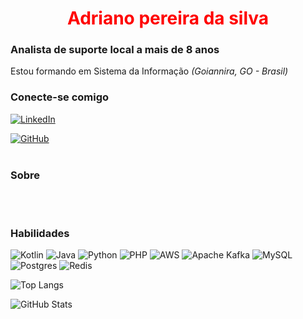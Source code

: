 <h1 align="center"> 
  <a href="https://www.linkedin.com/in/adriano-pereira-249a933b/" style="color: #f00 !important; text-decoration: none; color: inherit;">
    <span>Adriano pereira da silva</span>
  </a>
</h1>

### Analista de suporte local a mais de 8 anos 
Estou formando em Sistema da Informação
<i>(Goiannira, GO - Brasil)</i>

### Conecte-se comigo


[![LinkedIn](https://img.shields.io/badge/linkedin-%230077B5.svg?style=for-the-badge&logo=linkedin&logoColor=white)](https://www.linkedin.com/in/adriano-pereira-249a933b/)

[![GitHub](https://img.shields.io/badge/GitHub-0077B5?style=for-the-badge&logo=github&logoColor=white)](https://github.com/AdrianoSI)
<br />
<br />

###  Sobre
<i>
<br />


</i>


<br />

### Habilidades
![Kotlin](https://img.shields.io/badge/Kotlin-000?style=for-the-badge&logo=kotlin&logoColor=0095D5)
![Java](https://img.shields.io/badge/Java-000?style=for-the-badge&logo=openjdk&logoColor=ED8B00)
![Python](https://img.shields.io/badge/Python-000?style=for-the-badge&logo=python&logoColor=3776AB)
![PHP](https://img.shields.io/badge/php-%23777BB4.svg?style=for-the-badge&logo=php&logoColor=white)
![AWS](https://img.shields.io/badge/AWS-%23FF9900.svg?style=for-the-badge&logo=amazon-aws&logoColor=white)
![Apache Kafka](https://img.shields.io/badge/Apache%20Kafka-000?style=for-the-badge&logo=apachekafka)
![MySQL](https://img.shields.io/badge/mysql-4479A1.svg?style=for-the-badge&logo=mysql&logoColor=white)
![Postgres](https://img.shields.io/badge/postgres-%23316192.svg?style=for-the-badge&logo=postgresql&logoColor=white)
![Redis](https://img.shields.io/badge/redis-%23DD0031.svg?style=for-the-badge&logo=redis&logoColor=white)

![Top Langs](https://github-readme-stats-git-masterrstaa-rickstaa.vercel.app/api/top-langs/?username=adrianoPereiraSilva&layout=compact&bg_color=000&border_color=30A3DC&title_color=E94D5F&text_color=FFF)

![GitHub Stats](https://github-readme-stats.vercel.app/api?username=AdrianoPereiraSilva&show_icons=true&theme=transparent&bg_color=000&border_color=30A3DC&title_color=E94D5F&include_all_commits=true&count_private=true&text_color=fff&icon_color=00BFFF)
